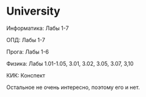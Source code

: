 # University
Информатика:   Лабы 1-7

ОПД:           Лабы 1-7

Прога:         Лабы 1-6

Физика:        Лабы 1.01-1.05, 3.01, 3.02, 3.05, 3.07, 3,10

КИК:           Конспект

Остальное не очень интересно, поэтому его и нет.
